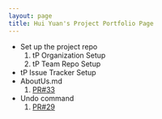 ```yaml
---
layout: page
title: Hui Yuan's Project Portfolio Page
---
```


+ Set up the project repo
  1. tP Organization Setup
  2. tP Team Repo Setup
+ tP Issue Tracker Setup
+ AboutUs.md
  1. [PR#33](https://github.com/AY2122S2-TIC4002-F18-3/tp2/pull/33)
+ Undo command
  1. [PR#29](https://github.com/AY2122S2-TIC4002-F18-3/tp2/pull/29)
